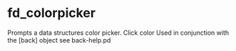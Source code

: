 # fd_colorpicker 



 

 

Prompts a data structures color picker. Click color
Used in conjunction with the [back] object
see back-help.pd


 

